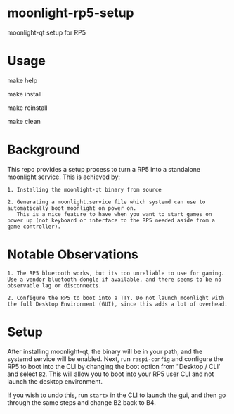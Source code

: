 # moonlight-rp5-setup
moonlight-qt setup for RP5

# Usage
make help

make install

make reinstall

make clean 

# Background 
This repo provides a setup process to turn a RP5 into a standalone moonlight service. This is achieved by:

    1. Installing the moonlight-qt binary from source 

    2. Generating a moonlight.service file which systemd can use to automatically boot moonlight on power on.
       This is a nice feature to have when you want to start games on power up (not keyboard or interface to the RP5 needed aside from a game controller). 

# Notable Observations 

    1. The RP5 bluetooth works, but its too unreliable to use for gaming. Use a vendor bluetooth dongle if available, and there seems to be no observable lag or disconnects.  

    2. Configure the RP5 to boot into a TTY. Do not launch moonlight with the full Desktop Environment (GUI), since this adds a lot of overhead.  


# Setup
After installing moonlight-qt, the binary will be in your path, and the systemd service will be enabled. Next, run `raspi-config` and configure the RP5 to boot into the CLI
by changing the boot option from "Desktop / CLI' and select `B2`. This will allow you to boot into your RP5 user CLI and not launch the desktop environment.

If you wish to undo this, run `startx` in the CLI to launch the gui, and then go through the same steps and change B2 back to B4. 
